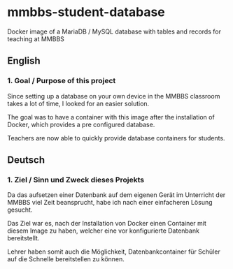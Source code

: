 # mmbbs-student-database
Docker image of a MariaDB / MySQL database with tables and records for teaching at MMBBS

## English
### 1. Goal / Purpose of this project

Since setting up a database on your own device in the MMBBS classroom takes a lot of time, I looked for an easier solution.

The goal was to have a container with this image after the installation of Docker, which provides a pre configured database.

Teachers are now able to quickly provide database containers for students.

## Deutsch
### 1. Ziel / Sinn und Zweck dieses Projekts

Da das aufsetzen einer Datenbank auf dem eigenen Gerät im Unterricht der MMBBS viel Zeit beansprucht, habe ich nach einer einfacheren Lösung gesucht.

Das Ziel war es, nach der Installation von Docker einen Container mit diesem Image zu haben, welcher eine vor konfigurierte Datenbank bereitstellt.

Lehrer haben somit auch die Möglichkeit, Datenbankcontainer für Schüler auf die Schnelle bereitstellen zu können.
